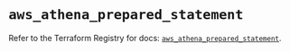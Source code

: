 # `aws_athena_prepared_statement`

Refer to the Terraform Registry for docs: [`aws_athena_prepared_statement`](https://registry.terraform.io/providers/hashicorp/aws/6.3.0/docs/resources/athena_prepared_statement).
